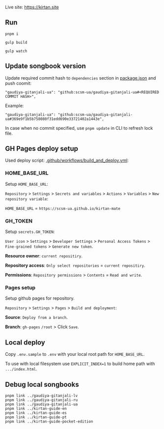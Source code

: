 Live site: https://kirtan.site

## Run

    pnpm i

    gulp build

    gulp watch

## Update songbook version

Update required commit hash to `dependencies` section in [package.json](package.json) and push coomit:

    "gaudiya-gitanjali-ua": "github:scsm-ua/gaudiya-gitanjali-ua#<REQUIRED COMMIT HASH>",

Example:

    "gaudiya-gitanjali-ua": "github:scsm-ua/gaudiya-gitanjali-ua#369e9f1b5b758080f31edd690e33721402a1443e",

In case when no commit specified, use `pnpm update` in CLI to refresh lock file.

## GH Pages deploy setup

Used deploy script: [.github/workflows/build_and_deploy.yml](.github/workflows/build_and_deploy.yml):

### HOME_BASE_URL

Setup `HOME_BASE_URL`: 

`Repository` > `Settings` > `Secrets and variables` > `Actions` > `Variables` > `New repository variable`:

`HOME_BASE_URL` = `https://scsm-ua.github.io/kirtan-mate`

### GH_TOKEN

Setup `secrets.GH_TOKEN`: 

`User icon` > `Settings` > `Developer Settings` > `Personal Access Tokens` > `Fine-grained tokens` > `Generate new token`.

**Resource owner**: `current repositiry`.

**Repository access**: `Only select repositories` = `current repositiry`.

**Permissions**: `Repository permissions` > `Contents` = `Read and write`.

### Pages setup

Setup github pages for repository.

`Repository` > `Settings` > `Pages` > `Build and deployment`:

**Source**: `Deploy from a branch`.

**Branch**: `gh-pages` `/root` > Click `Save`.

## Local deploy

Copy `.env.sample` to `.env` with your local root path for `HOME_BASE_URL`.

To use with local filesystem use `EXPLICIT_INDEX=1` to build home path with  `.../index.html`.

## Debug local songbooks

    pnpm link ../gaudiya-gitanjali-lv
    pnpm link ../gaudiya-gitanjali-ru
    pnpm link ../gaudiya-gitanjali-ua
    pnpm link ../kirtan-guide-en
    pnpm link ../kirtan-guide-es
    pnpm link ../kirtan-guide-pt
    pnpm link ../kirtan-guide-pocket-edition
